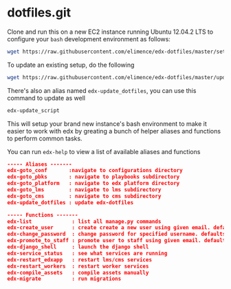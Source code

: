 dotfiles.git
============
Clone and run this on a new EC2 instance running Ubuntu 12.04.2 LTS to
configure your `bash` development environment as follows:

```sh
wget https://raw.githubusercontent.com/elimence/edx-dotfiles/master/setup.sh -O - | bash
```

To update an existing setup, do the following

```sh
wget https://raw.githubusercontent.com/elimence/edx-dotfiles/master/update.sh -O - | bash
```

There's also an alias named `edx-update_dotfiles`, you can use this command to update as well

```sh
edx-update_script
```

This will setup your brand new instance's bash environment to make it easier to work with edx by greating a bunch of helper aliases and functions to perform common tasks.

You can run `edx-help` to view a list of available aliases and functions

```json
----- Aliases -------
edx-goto_conf       :navigate to configurations directory
edx-goto_pbks       : navigate to playbooks subdirectory
edx-goto_platform   : navigate to edx platform directory
edx-goto_lms        : navigate to lms subdirectory
edx-goto_cms        : navigate to cms subdirectory
edx-update_dotfiles : update edx-dotfiles

----- Functions -------
edx-list             : list all manage.py commands
edx-create_user      : create create a new user using given email. defaults to user@example.com
edx-change_password  : change password for specified username. defaults to user
edx-promote_to_staff : promote user to staff using given email. defaults to user@example.com
edx-django_shell     : launch the django shell
edx-service_status   : see what services are running
edx-restart_edxapp   : restart lms/cms services
edx-restart_workers  : restart worker services
edx-compile_assets   : compile assets manually
edx-migrate          : run migrations
```
